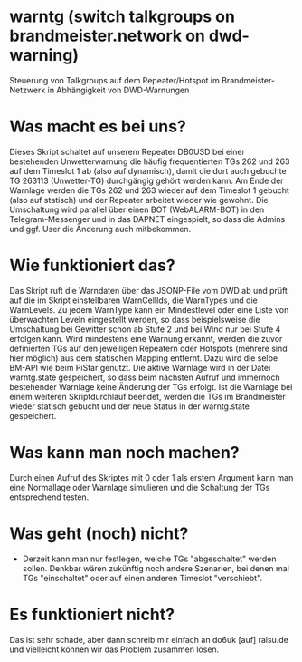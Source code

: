 # warntg (switch talkgroups on brandmeister.network on dwd-warning)
Steuerung von Talkgroups auf dem Repeater/Hotspot im Brandmeister-Netzwerk in Abhängigkeit von DWD-Warnungen

# Was macht es bei uns?
Dieses Skript schaltet auf unserem Repeater DB0USD bei einer bestehenden Unwetterwarnung die häufig frequentierten TGs 262 und 263 auf dem Timeslot 1 ab (also auf dynamisch), damit die dort auch gebuchte TG 263113 (Unwetter-TG) durchgängig gehört werden kann.
Am Ende der Warnlage werden die TGs 262 und 263 wieder auf dem Timeslot 1 gebucht (also auf statisch) und der Repeater arbeitet wieder wie gewohnt.
Die Umschaltung wird parallel über einen BOT (WebALARM-BOT) in den Telegram-Messenger und in das DAPNET eingespielt, so dass die Admins und ggf. User die Änderung auch mitbekommen.

# Wie funktioniert das?
Das Skript ruft die Warndaten über das JSONP-File vom DWD ab und prüft auf die im Skript einstellbaren WarnCellIds, die WarnTypes und die WarnLevels.
Zu jedem WarnType kann ein Mindestlevel oder eine Liste von überwachten Leveln eingestellt werden, so dass beispielsweise die Umschaltung bei Gewitter schon ab Stufe 2 und bei Wind nur bei Stufe 4 erfolgen kann.
Wird mindestens eine Warnung erkannt, werden die zuvor definierten TGs auf den jeweiligen Repeatern oder Hotspots (mehrere sind hier möglich) aus dem statischen Mapping entfernt. Dazu wird die selbe BM-API wie beim PiStar genutzt.
Die aktive Warnlage wird in der Datei  warntg.state  gespeichert, so dass beim nächsten Aufruf und immernoch bestehender Warnlage keine Änderung der TGs erfolgt.
Ist die Warnlage bei einem weiteren Skriptdurchlauf beendet, werden die TGs im Brandmeister wieder statisch gebucht und der neue Status in der  warntg.state  gespeichert.

# Was kann man noch machen?
Durch einen Aufruf des Skriptes mit 0 oder 1 als erstem Argument kann man eine Normallage oder Warnlage simulieren und die Schaltung der TGs entsprechend testen.

# Was geht (noch) nicht?
- Derzeit kann man nur festlegen, welche TGs "abgeschaltet" werden sollen. Denkbar wären zukünftig noch andere Szenarien, bei denen mal TGs "einschaltet" oder auf einen anderen Timeslot "verschiebt". 

# Es funktioniert nicht?
Das ist sehr schade, aber dann schreib mir einfach an  do6uk [auf] ralsu.de  und vielleicht können wir das Problem zusammen lösen.
